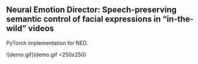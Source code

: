 ## Neural Emotion Director: Speech-preserving semantic control of facial expressions in “in-the-wild” videos

PyTorch implementation for NED.

![demo.gif](demo.gif =250x250)

